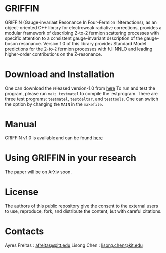# GRIFFIN  
GRIFFIN (Gauge-invariant Resonance In Four-Fermion INteractions), as an object-oriented C++ library for electroweak radiative corrections, provides a modular framework of describing 2-to-2 fermion scattering processes with specific attention to a consistent gauge-invariant description of the gauge-boson resonance. Version 1.0 of this library provides Standard Model predictions for the 2-to-2 fermion processes with full NNLO and leading higher-order contributions on the Z-resonance.

# Download and Installation
One can download the released version-1.0 from [here](https://github.com/lisongc/GRIFFIN/releases/tag/v1.0.0)
To run and test the program, please run
`make testmatel` 
to compile the testprogram.
There are three test programs: `testmatel`, `testdeltar`, and `testtools`. One can switch the option by 
changing the `MAIN` in the `makefile`.

# Manual
GRIFFIN v1.0 is available and can be found [here](https://github.com/lisongc/GRIFFIN_manual)

# Using GRIFFIN in your research
The paper will be on ArXiv soon.

# License
The authors of this public repository give the consent to the external users to use, reproduce, fork, and distribute the content, but with careful citations.

# Contacts
Ayres Freitas : afreitas@pitt.edu
Lisong Chen : lisong.chen@kit.edu
